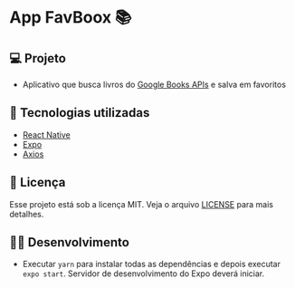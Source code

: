 # App FavBoox 📚

## 💻 Projeto
- Aplicativo que busca livros do [Google Books APIs](https://developers.google.com/books) e salva em favoritos

## 🚀 Tecnologias utilizadas
- [React Native](https://facebook.github.io/react-native/)
- [Expo](https://expo.io/)
- [Axios](https://github.com/axios/axios)

## 📝 Licença
Esse projeto está sob a licença MIT. Veja o arquivo [LICENSE](LICENSE.md) para mais detalhes.

## 👨‍💻 Desenvolvimento
- Executar `yarn` para instalar todas as dependências e depois executar `expo start`. Servidor de desenvolvimento do Expo deverá iniciar.


